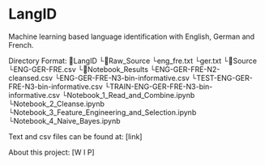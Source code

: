 # LangID
Machine learning based language identification with English, German and French.

Directory Format:
📂LangID
   └📁Raw_Source
      └eng_fre.txt
      └ger.txt
   └📁Source
      └ENG-GER-FRE.csv
   └📁Notebook_Results
      └ENG-GER-FRE-N2-cleansed.csv
      └ENG-GER-FRE-N3-bin-informative.csv
      └TEST-ENG-GER-FRE-N3-bin-informative.csv
      └TRAIN-ENG-GER-FRE-N3-bin-informative.csv
   └Notebook_1_Read_and_Combine.ipynb
   └Notebook_2_Cleanse.ipynb
   └Notebook_3_Feature_Engineering_and_Selection.ipynb
   └Notebook_4_Naive_Bayes.ipynb
  
Text and csv files can be found at: [link]

About this project:
[W I P]
